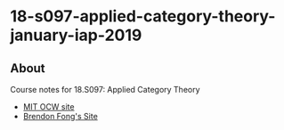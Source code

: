 # 18-s097-applied-category-theory-january-iap-2019

## About 
Course notes for 18.S097: Applied Category Theory
- [MIT OCW site](https://ocw.mit.edu/courses/mathematics/18-s097-applied-category-theory-january-iap-2019/index.htm)
- [Brendon Fong's Site](http://brendanfong.com/7sketches.html)
